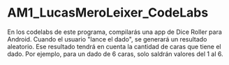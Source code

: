 # AM1_LucasMeroLeixer_CodeLabs
En los codelabs de este programa, compilarás una app de Dice Roller para Android. Cuando el usuario "lance el dado", se generará un resultado aleatorio. Ese resultado tendrá en cuenta la cantidad de caras que tiene el dado. Por ejemplo, para un dado de 6 caras, solo saldrán valores del 1 al 6.
